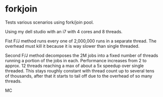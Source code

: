 # forkjoin

Tests various scenarios using fork/join pool.

Using my dell studio with an i7 with 4 cores and 8 threads.

Fist F/J method runs every one of 2,000,000 runs in a separate thread. The overhead must kill it because it is way 
slower than single threaded.

Second F/J method decomposes the 2M jobs into a fixed number of threads running a portion of the jobs in each. Performance 
increases from 2 to approx. 12 threads reaching a max of about a 5x speedup over single threaded. This stays roughly
constant with thread count up to several tens of thousands, after that it starts to tail off due to the overhead of so 
many threads.

MC
